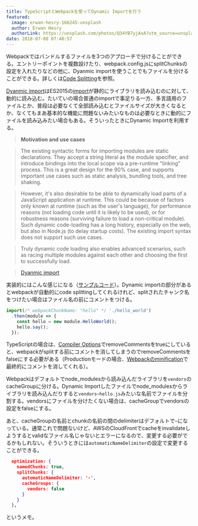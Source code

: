 ```yaml
---
title: TypeScriptとWebpackを使ってDynamic Importを行う
featured:
  image: erwan-hesry-166245-unsplash
  author: Erwan Hesry
  authorLink: https://unsplash.com/photos/Q34YB7yjAxA?utm_source=unsplash&utm_medium=referral&utm_content=creditCopyText
date: 2018-07-08 07:40:57
---
```

Webpackではバンドルするファイルを3つのアプローチで分けることができる。エントリーポイントを複数設けたり、webpack.config.jsにsplitChunksの設定を入れたりなどの他に、Dyanmic importを使うことでもファイルを分けることができる。詳しくは[Code Splitting](https://webpack.js.org/guides/code-splitting/)を参照。<!-- more -->

[Dyanmic import](https://github.com/tc39/proposal-dynamic-import)はES2015の[import](https://developer.mozilla.org/ja/docs/Web/JavaScript/Reference/Statements/import)が静的にライブラリを読み込むのに対して、動的に読み込む。たいていの場合普通のimportで事足りる一方、多言語用のファイルとか、普段は必要なくて全部読み込むとファイルサイズが大きくなるとか、なくてもまあ基本的な機能に問題ないみたいなものは必要なときに動的にファイルを読み込みたい場合もある。そういったときにDynamic Importを利用する。

> **Motivation and use cases**

> The existing syntactic forms for importing modules are static declarations. They accept a string literal as the module specifier, and introduce bindings into the local scope via a pre-runtime "linking" process. This is a great design for the 90% case, and supports important use cases such as static analysis, bundling tools, and tree shaking.

> However, it's also desirable to be able to dynamically load parts of a JavaScript application at runtime. This could be because of factors only known at runtime (such as the user's language), for performance reasons (not loading code until it is likely to be used), or for robustness reasons (surviving failure to load a non-critical module). Such dynamic code-loading has a long history, especially on the web, but also in Node.js (to delay startup costs). The existing import syntax does not support such use cases.

> Truly dynamic code loading also enables advanced scenarios, such as racing multiple modules against each other and choosing the first to successfully load.

> [Dyanmic import](https://github.com/tc39/proposal-dynamic-import)

実装的にはこんな感じになる（[サンプルコード](https://github.com/memolog/typescript-webpack-dynamic-import-sample)）。Dynamic importの部分があるとwebpackが自動的にcode splittingしてくれるけれど、splitされたチャンク名をつけたい場合はファイル名の前にコメントをつける。
```javascript
import(/* webpackChunkName: "hello" */ './hello_world')
  .then(module => {
    const hello = new module.HelloWorld();
    hello.say();
  });
```

TypeScriptの場合は、[Compiler Options](https://www.typescriptlang.org/docs/handbook/compiler-options.html)でremoveCommentsをtrueにしていると、webpackがsplitする前にコメントを消してしまうのでremoveCommentsをfalseにする必要がある（Productionモードの場合、[Webpackのminification](https://webpack.js.org/guides/production/#minification)で最終的にコメントを消してくれる）。

Webpackはデフォルトでnode_modulesから読み込んだライブラリを`vendors`のcacheGroupに分ける。Dynamic Importしたファイルでnode_modulesからライブラリを読み込んだりすると`vendors~hello.js`みたいな名前でファイルを分割する。vendorsにファイルを分けたくない場合は、cacheGroupでvendorsの設定をfalseにする。

あと、cacheGroupの名前とchunkの名前の間のdelimiterはデフォルトで`~`になっている。通常これで問題ないけど、AWSのCloudFrontでcacheをinvalidateしようするとvalidなファイル名じゃないとエラーになるので、変更する必要がでるかもしれない。そういうときには`automaticNameDelimiter`の設定で変更することができる。

```json
  optimization: {
    namedChunks: true,
    splitChunks: {
      automaticNameDelimiter: '-',
      cacheGroups: {
        vendors: false
      }
    }
  },
```

というメモ。
